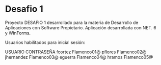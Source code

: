 # Desafio 1

Proyecto DESAFIO 1 desarrollado para la materia de Desarrollo de Aplicaciones con Software Propietario.
Aplicación desarrollada con NET. 6 y WinForms.
  
  
Usuarios habilitados para inicial sesión:  

USUARIO     CONTRASEÑA
fcortez     Flamenco01@
pflores     Flamenco02@
jhernandez  Flamenco03@
eguerra     Flamenco04@
hramos      Flamenco05@

